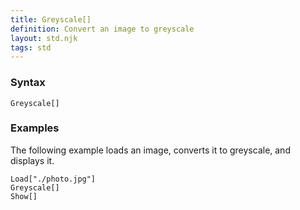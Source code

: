 ```yaml
---
title: Greyscale[]
definition: Convert an image to greyscale
layout: std.njk
tags: std
---
```


### Syntax

```
Greyscale[]
```

### Examples

The following example loads an image, converts it to greyscale, and displays it.

```
Load["./photo.jpg"]
Greyscale[]
Show[]
```